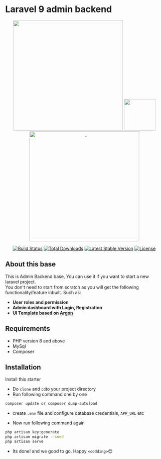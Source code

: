 
# Laravel 9 admin backend

<p align="center">
<a  href="https://laravel.com"  target="_blank"><img  src="https://raw.githubusercontent.com/laravel/art/master/logo-lockup/5%20SVG/2%20CMYK/1%20Full%20Color/laravel-logolockup-cmyk-red.svg"  width="350"></a> <a  href="javaxcript:void(0)"><a  href="https://spatie.be/"  target="_blank"><img  src="https://cdn.learnku.com/uploads/avatars/25700_1530502088.png"  width="100"></a> <a  href="javaxcript:void(0)"><a  class="navbar-brand pt-0"  href="https://www.creative-tim.com/live/argon-dashboard-laravel"><img  src="https://argon-dashboard-laravel.creative-tim.com/argon/img/brand/blue.png"  width="350"  class="navbar-brand-img"  alt="..."></a>
</p>
<p align="center">
<a  href="https://travis-ci.org/laravel/framework"><img  src="https://travis-ci.org/laravel/framework.svg"  alt="Build Status"></a>
<a  href="https://packagist.org/packages/laravel/framework"><img  src="https://img.shields.io/packagist/dt/laravel/framework"  alt="Total Downloads"></a>
<a  href="https://packagist.org/packages/laravel/framework"><img  src="https://img.shields.io/packagist/v/laravel/framework"  alt="Latest Stable Version"></a>
<a  href="https://packagist.org/packages/laravel/framework"><img  src="https://img.shields.io/packagist/l/laravel/framework"  alt="License"></a>
</p>

## About this base

This is Admin Backend base, You can use it if you want to start a new laravel project.<br>
You don't need to start from scratch as you will get the following functionality/feature inbuilt.
Such as:

- **User roles and permission**
- **Admin dashboard with Login, Registration**
- **UI Template based on [Argon](https://www.creative-tim.com/live/argon-dashboard-laravel)**

## Requirements

- PHP version 8 and above
- MySql
- Composer

## Installation

Install this starter

- Do `clone` and `cd`to your project directory
- Run following command one by one

```sh
composer update or composer dump-autoload
```

- create `.env` file and configure database credentials, `APP_URL` etc

- Now run following command again

```sh
php artisan key:generate
php artisan migrate --seed
php artisan serve
```

- Its done! and we good to go. Happy `<codding>`😊
